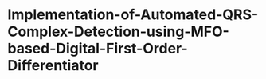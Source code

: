 # Implementation-of-Automated-QRS-Complex-Detection-using-MFO-based-Digital-First-Order-Differentiator